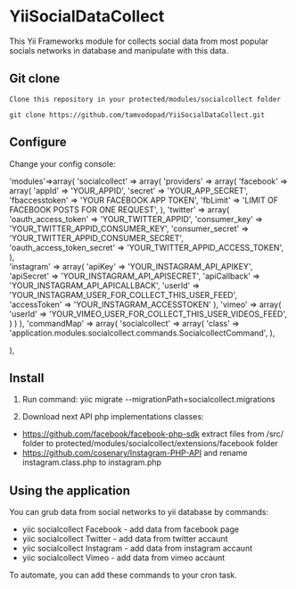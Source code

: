 YiiSocialDataCollect
====================

This Yii Frameworks module for collects social data from most popular socials networks in database and manipulate with this data.

Git clone
---------
    
    Clone this repository in your protected/modules/socialcollect folder

    git clone https://github.com/tamvodopad/YiiSocialDataCollect.git

Configure
---------

Change your config console:

'modules'=>array(
    'socialcollect' => array(
        'providers' => array(
            'facebook' => array(
                'appId' => 'YOUR_APPID',
                'secret' => 'YOUR_APP_SECRET',
                'fbaccesstoken' => 'YOUR FACEBOOK APP TOKEN',
                'fbLimit' => 'LIMIT OF FACEBOOK POSTS FOR ONE REQUEST',
            ),
            'twitter' => array(
                'oauth_access_token' => 'YOUR_TWITTER_APPID',
                'consumer_key' => 'YOUR_TWITTER_APPID_CONSUMER_KEY',
                'consumer_secret' => 'YOUR_TWITTER_APPID_CONSUMER_SECRET',
                'oauth_access_token_secret' => 'YOUR_TWITTER_APPID_ACCESS_TOKEN',                
            ),          
            'instagram' => array(
                'apiKey'      => 'YOUR_INSTAGRAM_API_APIKEY',
                'apiSecret'   => 'YOUR_INSTAGRAM_API_APISECRET',
                'apiCallback' => 'YOUR_INSTAGRAM_API_APICALLBACK',
                'userId' => 'YOUR_INSTAGRAM_USER_FOR_COLLECT_THIS_USER_FEED',
                'accessToken' => 'YOUR_INSTAGRAM_ACCESSTOKEN'
            ),
            'vimeo' => array(
                'userId'      => 'YOUR_VIMEO_USER_FOR_COLLECT_THIS_USER_VIDEOS_FEED',                        
            )
        )
    ),
'commandMap' => array(
    'socialcollect' => array(
        'class' => 'application.modules.socialcollect.commands.SocialcollectCommand',
    ),

),            

Install
-------

1. Run command:
    yiic migrate --migrationPath=socialcollect.migrations

2. Download next API php implementations classes:

* https://github.com/facebook/facebook-php-sdk  extract files from /src/ folder to protected/modules/socialcollect/extensions/facebook folder
* https://github.com/cosenary/Instagram-PHP-API and rename instagram.class.php to instagram.php


Using the application
-------

You can grub data from social networks to yii database by commands: 

* yiic socialcollect Facebook - add data from facebook page
* yiic socialcollect Twitter - add data from twitter accaunt
* yiic socialcollect Instagram - add data from instagram accaunt
* yiic socialcollect Vimeo - add data from vimeo accaunt

To automate, you can add these commands to your cron task.
